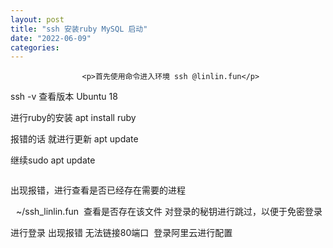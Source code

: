 ```yaml
---
layout: post
title: "ssh 安装ruby MySQL 启动"
date: "2022-06-09"
categories: 
---
```


                    <p>首先使用命令进入环境 ssh @linlin.fun</p> 
<p>ssh -v 查看版本 Ubuntu 18</p> 
<p>进行ruby的安装 apt install ruby</p> 
<p>报错的话 就进行更新 apt update</p> 
<p>继续sudo apt update</p> 
<p><img alt="" src="https://img-blog.csdnimg.cn/caefb35f046e4c8ebb2e5e92f4aff57b.png?x-oss-process=image/watermark,type_d3F5LXplbmhlaQ,shadow_50,text_Q1NETiBA6K645aKo44Gu5bCP6J206J22,size_20,color_FFFFFF,t_70,g_se,x_16"></p> 
<p>出现报错，进行查看是否已经存在需要的进程<img alt="" src="https://img-blog.csdnimg.cn/e44b873a197b443cba7edd6ec1c8d2ec.png?x-oss-process=image/watermark,type_d3F5LXplbmhlaQ,shadow_50,text_Q1NETiBA6K645aKo44Gu5bCP6J206J22,size_20,color_FFFFFF,t_70,g_se,x_16"></p> 
<p style="text-align:center;"> ~/ssh_linlin.fun  查看是否存在该文件 对登录的秘钥进行跳过，以便于免密登录<img alt="" src="https://img-blog.csdnimg.cn/15401af2dc5841e7a2eb69d76c97a174.png?x-oss-process=image/watermark,type_d3F5LXplbmhlaQ,shadow_50,text_Q1NETiBA6K645aKo44Gu5bCP6J206J22,size_20,color_FFFFFF,t_70,g_se,x_16"></p> 
<p></p> 
<p>进行登录 出现报错 无法链接80端口  登录阿里云进行配置</p> 
<p style="text-align:center;"><img alt="" src="https://img-blog.csdnimg.cn/5eb6a1a17f914480b45bb7a0ca12971e.png?x-oss-process=image/watermark,type_d3F5LXplbmhlaQ,shadow_50,text_Q1NETiBA6K645aKo44Gu5bCP6J206J22,size_20,color_FFFFFF,t_70,g_se,x_16"></p> 
<p></p>
                
